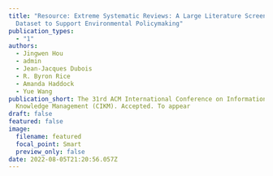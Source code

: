 ```yaml
---
title: "Resource: Extreme Systematic Reviews: A Large Literature Screening
  Dataset to Support Environmental Policymaking"
publication_types:
  - "1"
authors:
  - Jingwen Hou
  - admin
  - Jean-Jacques Dubois
  - R. Byron Rice
  - Amanda Haddock
  - Yue Wang
publication_short: The 31rd ACM International Conference on Information and
  Knowledge Management (CIKM). Accepted. To appear
draft: false
featured: false
image:
  filename: featured
  focal_point: Smart
  preview_only: false
date: 2022-08-05T21:20:56.057Z
---
```

